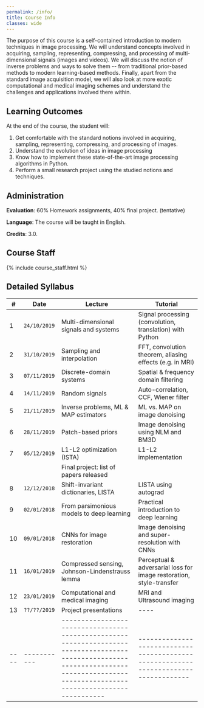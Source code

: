 ```yaml
---
permalink: /info/
title: Course Info
classes: wide
---
```


The purpose of this course is a self-contained introduction to modern techniques in image processing. We will understand concepts involved in acquiring, sampling, representing, compressing, and processing of multi-dimensional signals (images and videos). We will discuss the notion of inverse problems and ways to solve them -- from traditional prior-based methods to modern learning-based methods. Finally, apart from the standard image acquisition model, we will also look at more exotic computational and medical imaging schemes and understand the challenges and applications involved there within.

## Learning Outcomes

At the end of the course, the student will:

1.  Get comfortable with the standard notions involved in acquiring, sampling, representing, compressing, and processing of images.  
1.	Understand the evolution of ideas in image processing 
1.	Know how to implement these state-of-the-art image processing algorithms in Python.
1.	Perform a small research project using the studied notions and techniques.


## Administration

**Evaluation**: 60% Homework assignments, 40% final project. (tentative)

**Language**: The course will be taught in English.

**Credits**: 3.0.

## Course Staff

{% include course_staff.html %}

<!-- ## Literature

{% include literature.html %} -->

## Detailed Syllabus

| #    | Date         | Lecture                                                                                                                                                                               | Tutorial                                                                            |
| ---- | -----------  | ------------------------------------------------------------------------------------------------------------------------------------------------------------------------------------- | -----------------------------------------------------------------------------------   |
| 1    | `24/10/2019` | Multi-dimensional signals and systems                             | Signal processing (convolution, translation) with Python 
| 2    | `31/10/2019` | Sampling and interpolation                                        | FFT, convolution theorem, aliasing effects (e.g. in MRI)   |  |
| 3    | `07/11/2019` | Discrete-domain systems                                           | Spatial & frequency domain filtering |
| 4    | `14/11/2019` | Random signals                                                    | Auto-correlation, CCF, Wiener filter                           |
| 5    | `21/11/2019` | Inverse problems, ML & MAP estimators                             | ML vs. MAP on image denoising                                  |
| 6    | `28/11/2019` | Patch-based priors                                                | Image denoising using NLM and BM3D                             |
| 7    | `05/12/2019` | L1-L2 optimization (ISTA)                                         | L1-L2 implementation                                           |
|      |              | Final project: list of papers released                            |                                                                | 
| 8    | `12/12/2018` | Shift-invariant dictionaries, LISTA                               | LISTA using autograd                                           |
| 9    | `02/01/2018` | From parsimonious models to deep learning                         | Practical introduction to deep learning                        |
| 10   | `09/01/2018` | CNNs for image restoration                                        | Image denoising and super-resolution with CNNs                 |
| 11   | `16/01/2019` | Compressed sensing, Johnson-Lindenstrauss lemma                   | Perceptual & adversarial loss for image restoration, style-transfer  |
| 12   | `23/01/2019` | Computational and medical imaging                                 | MRI and Ultrasound imaging                                                                |
| 13   | `??/??/2019` | Project presentations                                             | ----|
| ---- | -----------  | ------------------------------------------------------------------------------------------------------------------------------------------------------------------------------------- | -----------------------------------------------------------------------------------   |


